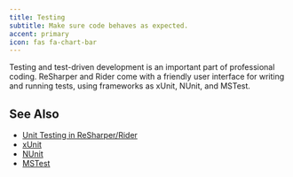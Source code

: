```yaml
---
title: Testing
subtitle: Make sure code behaves as expected.
accent: primary
icon: fas fa-chart-bar
---
```


Testing and test-driven development is an important part of professional coding. ReSharper and Rider come with a friendly user interface for writing and running tests, using frameworks as xUnit, NUnit, and MSTest.

## See Also

- [Unit Testing in ReSharper/Rider](https://www.jetbrains.com/help/rider/Unit_Testing__Index.html)
- [xUnit](https://xunit.github.io/)
- [NUnit](https://nunit.org/)
- [MSTest](https://docs.microsoft.com/en-us/previous-versions/ms243147(v=vs.90)?redirectedfrom=MSDN)
